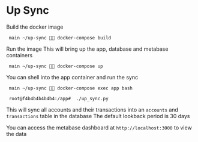 # Up Sync


Build the docker image
```shell
 main ~/up-sync 🍆💦 docker-compose build
```

Run the image
This will bring up the app, database and metabase containers
```shell
 main ~/up-sync 🍆💦 docker-compose up
```

You can shell into the app container and run the sync

```shell
 main ~/up-sync 🍆💦 docker-compose exec app bash
```

```shell
 root@f4b4b4b4b4b4:/app#  ./up_sync.py
```

This will sync all accounts and their transactions into an `accounts` and `transactions` table in the database
The default lookback period is 30 days

You can access the metabase dashboard at `http://localhost:3000` to view the data
